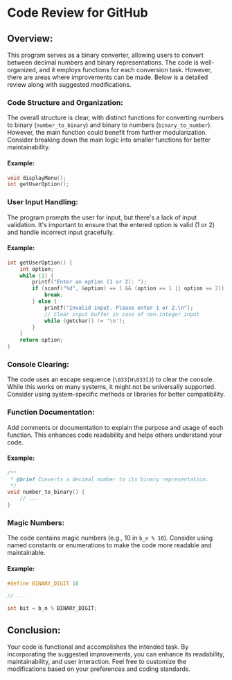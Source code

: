 # Code Review for GitHub

## Overview:
This program serves as a binary converter, allowing users to convert between decimal numbers and binary representations. The code is well-organized, and it employs functions for each conversion task. However, there are areas where improvements can be made. Below is a detailed review along with suggested modifications.

### Code Structure and Organization:
The overall structure is clear, with distinct functions for converting numbers to binary (`number_to_binary`) and binary to numbers (`binary_to_number`). However, the main function could benefit from further modularization. Consider breaking down the main logic into smaller functions for better maintainability.

#### Example:
```c
void displayMenu();
int getUserOption();
```

### User Input Handling:
The program prompts the user for input, but there's a lack of input validation. It's important to ensure that the entered option is valid (1 or 2) and handle incorrect input gracefully.

#### Example:
```c
int getUserOption() {
    int option;
    while (1) {
        printf("Enter an option (1 or 2): ");
        if (scanf("%d", &option) == 1 && (option == 1 || option == 2)) {
            break;
        } else {
            printf("Invalid input. Please enter 1 or 2.\n");
            // Clear input buffer in case of non-integer input
            while (getchar() != '\n');
        }
    }
    return option;
}
```

### Console Clearing:
The code uses an escape sequence (`\033[H\033[J`) to clear the console. While this works on many systems, it might not be universally supported. Consider using system-specific methods or libraries for better compatibility.

### Function Documentation:
Add comments or documentation to explain the purpose and usage of each function. This enhances code readability and helps others understand your code.

#### Example:
```c
/**
 * @brief Converts a decimal number to its binary representation.
 */
void number_to_binary() {
    // ...
}
```

### Magic Numbers:
The code contains magic numbers (e.g., 10 in `b_n % 10`). Consider using named constants or enumerations to make the code more readable and maintainable.

#### Example:
```c
#define BINARY_DIGIT 10

// ...

int bit = b_n % BINARY_DIGIT;
```

## Conclusion:
Your code is functional and accomplishes the intended task. By incorporating the suggested improvements, you can enhance its readability, maintainability, and user interaction. Feel free to customize the modifications based on your preferences and coding standards.
